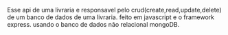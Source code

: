 Esse api de uma livraria e responsavel pelo crud(create,read,update,delete) de um banco de dados de uma livraria. feito em javascript e o framework express. usando o banco de dados não relacional mongoDB.
